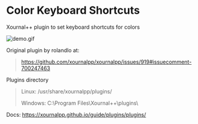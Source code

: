 # Color Keyboard Shortcuts

Xournal++ plugin to set keyboard shortcuts for colors

![demo.gif](https://i.imgur.com/j1RYuat.gif)

Original plugin by rolandlo at:

> https://github.com/xournalpp/xournalpp/issues/919#issuecomment-700247463

Plugins directory

> Linux: /usr/share/xournalpp/plugins/
>
> Windows: C:\Program Files\Xournal++\plugins\ 

Docs: https://xournalpp.github.io/guide/plugins/plugins/
